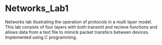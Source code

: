 # Networks_Lab1
Networks lab illustrating the operation of protocols in a multi layer model. This lab consists of four layers with both transmit and recieve functions and allows data from a text file to mimick packet transfers between devices. Implemented using C programming.
